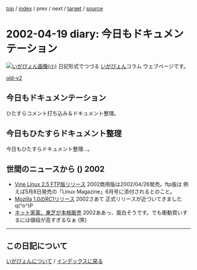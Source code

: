 [top](https://igapyon.github.io/diary/) 
 / [index](https://igapyon.github.io/diary/2002/index.html) 
 / prev 
 / next 
 / [target](https://igapyon.github.io/diary/2002/ig020419.html) 
 / [source](https://github.com/igapyon/diary/blob/gh-pages/2002/ig020419.html.src.md) 

2002-04-19 diary: 今日もドキュメンテーション
=====================================================================================================
[![いがぴょん画像(小)](https://igapyon.github.io/diary/images/iga200306s.jpg "いがぴょん")](https://igapyon.github.io/diary/memo/memoigapyon.html) 日記形式でつづる [いがぴょん](https://igapyon.github.io/diary/memo/memoigapyon.html)コラム ウェブページです。

[old-v2](ig020419-orig.html)

## 今日もドキュメンテーション

ひたすらコメント打ち込み＆ドキュメント整理。


## 今日もひたすらドキュメント整理

今日もひたすらドキュメント整理…。

## 世間のニュースから () 2002

* [Vine Linux 2.5 FTP版リリース](http://linux.ascii24.com/linux/news/today/2002/04/18/635266-000.html)  2002商用版は2002/04/26発売。ftp版は 例えば5月8日発売の「Linux Magazine」6月号に添付されるとのこと。
* [Mozilla 1.0のRC1リリース](http://www.zdnet.co.jp/news/0204/19/b_0418_02.html)  2002さあて 正式リリースが近づいてきました q(^o^)P
* [ネット家電、東芝が本格販売](http://www.asahi.com/business/update/0417/026.html)  2002ああっ、面白そうです。でも衝動買いするには値段が高すぎるなぁ (笑)

----------------------------------------------------------------------------------------------------

## この日記について
[いがぴょんについて](https://igapyon.github.io/diary/memo/memoigapyon.html) / [インデックスに戻る](https://igapyon.github.io/diary/idxall.html)
